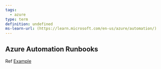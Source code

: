 ```yaml
---
tags:
  - azure
type: term
definition: undefined
ms-learn-url: (https://learn.microsoft.com/en-us/azure/automation/)
---
```


## Azure Automation Runbooks

Ref [Example](https://learn.microsoft.com/en-us/azure/automation/learn/powershell-runbook-managed-identity#create-powershell-runbook)

